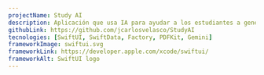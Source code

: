```yaml
---
projectName: Study AI
description: Aplicación que usa IA para ayudar a los estudiantes a generar questionarios a partir de documentos PDF.
githubLink: https://github.com/jcarlosvelasco/StudyAI
tecnologies: [SwiftUI, SwiftData, Factory, PDFKit, Gemini]
frameworkImage: swiftui.svg
frameworkLink: https://developer.apple.com/xcode/swiftui/
frameworkAlt: SwiftUI logo
---
```

